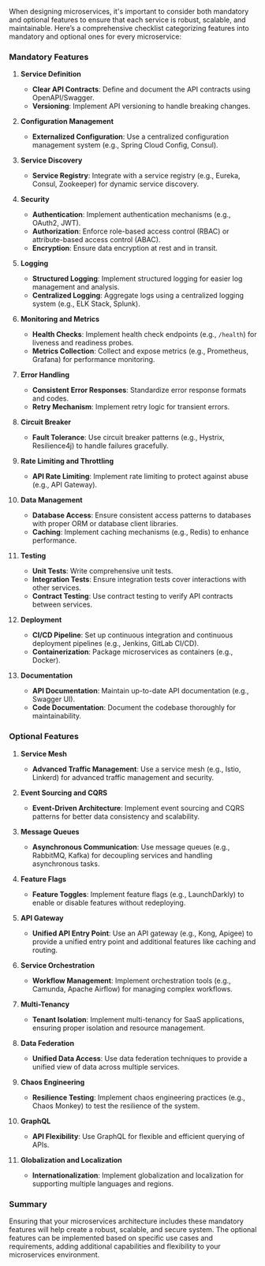 When designing microservices, it's important to consider both mandatory and optional features to ensure that each service is robust, scalable, and maintainable. Here’s a comprehensive checklist categorizing features into mandatory and optional ones for every microservice:

### Mandatory Features

1. **Service Definition**
   - **Clear API Contracts**: Define and document the API contracts using OpenAPI/Swagger.
   - **Versioning**: Implement API versioning to handle breaking changes.

2. **Configuration Management**
   - **Externalized Configuration**: Use a centralized configuration management system (e.g., Spring Cloud Config, Consul).

3. **Service Discovery**
   - **Service Registry**: Integrate with a service registry (e.g., Eureka, Consul, Zookeeper) for dynamic service discovery.

4. **Security**
   - **Authentication**: Implement authentication mechanisms (e.g., OAuth2, JWT).
   - **Authorization**: Enforce role-based access control (RBAC) or attribute-based access control (ABAC).
   - **Encryption**: Ensure data encryption at rest and in transit.

5. **Logging**
   - **Structured Logging**: Implement structured logging for easier log management and analysis.
   - **Centralized Logging**: Aggregate logs using a centralized logging system (e.g., ELK Stack, Splunk).

6. **Monitoring and Metrics**
   - **Health Checks**: Implement health check endpoints (e.g., `/health`) for liveness and readiness probes.
   - **Metrics Collection**: Collect and expose metrics (e.g., Prometheus, Grafana) for performance monitoring.

7. **Error Handling**
   - **Consistent Error Responses**: Standardize error response formats and codes.
   - **Retry Mechanism**: Implement retry logic for transient errors.

8. **Circuit Breaker**
   - **Fault Tolerance**: Use circuit breaker patterns (e.g., Hystrix, Resilience4j) to handle failures gracefully.

9. **Rate Limiting and Throttling**
   - **API Rate Limiting**: Implement rate limiting to protect against abuse (e.g., API Gateway).

10. **Data Management**
    - **Database Access**: Ensure consistent access patterns to databases with proper ORM or database client libraries.
    - **Caching**: Implement caching mechanisms (e.g., Redis) to enhance performance.

11. **Testing**
    - **Unit Tests**: Write comprehensive unit tests.
    - **Integration Tests**: Ensure integration tests cover interactions with other services.
    - **Contract Testing**: Use contract testing to verify API contracts between services.

12. **Deployment**
    - **CI/CD Pipeline**: Set up continuous integration and continuous deployment pipelines (e.g., Jenkins, GitLab CI/CD).
    - **Containerization**: Package microservices as containers (e.g., Docker).

13. **Documentation**
    - **API Documentation**: Maintain up-to-date API documentation (e.g., Swagger UI).
    - **Code Documentation**: Document the codebase thoroughly for maintainability.

### Optional Features

1. **Service Mesh**
   - **Advanced Traffic Management**: Use a service mesh (e.g., Istio, Linkerd) for advanced traffic management and security.

2. **Event Sourcing and CQRS**
   - **Event-Driven Architecture**: Implement event sourcing and CQRS patterns for better data consistency and scalability.

3. **Message Queues**
   - **Asynchronous Communication**: Use message queues (e.g., RabbitMQ, Kafka) for decoupling services and handling asynchronous tasks.

4. **Feature Flags**
   - **Feature Toggles**: Implement feature flags (e.g., LaunchDarkly) to enable or disable features without redeploying.

5. **API Gateway**
   - **Unified API Entry Point**: Use an API gateway (e.g., Kong, Apigee) to provide a unified entry point and additional features like caching and routing.

6. **Service Orchestration**
   - **Workflow Management**: Implement orchestration tools (e.g., Camunda, Apache Airflow) for managing complex workflows.

7. **Multi-Tenancy**
   - **Tenant Isolation**: Implement multi-tenancy for SaaS applications, ensuring proper isolation and resource management.

8. **Data Federation**
   - **Unified Data Access**: Use data federation techniques to provide a unified view of data across multiple services.

9. **Chaos Engineering**
   - **Resilience Testing**: Implement chaos engineering practices (e.g., Chaos Monkey) to test the resilience of the system.

10. **GraphQL**
    - **API Flexibility**: Use GraphQL for flexible and efficient querying of APIs.

11. **Globalization and Localization**
    - **Internationalization**: Implement globalization and localization for supporting multiple languages and regions.

### Summary
Ensuring that your microservices architecture includes these mandatory features will help create a robust, scalable, and secure system. The optional features can be implemented based on specific use cases and requirements, adding additional capabilities and flexibility to your microservices environment.